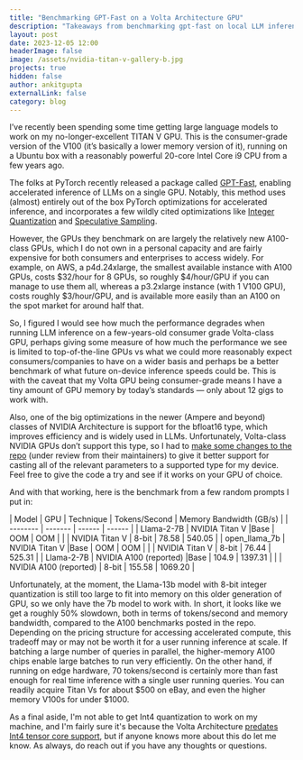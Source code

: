 ```yaml
---
title: "Benchmarking GPT-Fast on a Volta Architecture GPU"
description: "Takeaways from benchmarking gpt-fast on local LLM inference on older hardware."
layout: post
date: 2023-12-05 12:00
headerImage: false
image: /assets/nvidia-titan-v-gallery-b.jpg
projects: true
hidden: false 
author: ankitgupta
externalLink: false
category: blog
---
```



I’ve recently been spending some time getting large language models to work on my no-longer-excellent TITAN V GPU. This is the consumer-grade version of the V100 (it’s basically a lower memory version of it), running on a Ubuntu box with a reasonably powerful 20-core Intel Core i9 CPU from a few years ago. 

The folks at PyTorch recently released a package called [GPT-Fast](https://github.com/pytorch-labs/gpt-fast), enabling accelerated inference of LLMs on a single GPU. Notably, this method uses (almost) entirely out of the box PyTorch optimizations for accelerated inference, and incorporates a few wildly cited optimizations like [Integer Quantization](https://huggingface.co/docs/optimum/concept_guides/quantization) and [Speculative Sampling](https://arxiv.org/abs/2302.01318). 

However, the GPUs they benchmark on are largely the relatively new A100-class GPUs, which I do not own in a personal capacity and are fairly expensive for both consumers and enterprises to access widely. For example, on AWS, a p4d.24xlarge, the smallest available instance with A100 GPUs, costs $32/hour for 8 GPUs, so roughly $4/hour/GPU if you can manage to use them all, whereas a p3.2xlarge instance (with 1 V100 GPU), costs roughly $3/hour/GPU, and is available more easily than an A100 on the spot market for around half that. 

So, I figured I would see how much the performance degrades when running LLM inference on a few-years-old consumer grade Volta-class GPU, perhaps giving some measure of how much the performance we see is limited to top-of-the-line GPUs vs what we could more reasonably expect consumers/companies to have on a wider basis and perhaps be a better benchmark of what future on-device inference speeds could be. This is with the caveat that my Volta GPU being consumer-grade means I have a tiny amount of GPU memory by today’s standards — only about 12 gigs to work with.

Also, one of the big optimizations in the newer (Ampere and beyond) classes of NVIDIA Architecture is support for the bfloat16 type, which improves efficiency and is widely used in LLMs. Unfortunately, Volta-class NVIDIA GPUs don’t support this type, so I had to [make some changes to the repo](https://github.com/ankitvgupta/gpt-fast/commit/c9a35e8a3c061e582ce341b259f34b983022b48d) (under review from their maintainers) to give it better support for casting all of the relevant parameters to a supported type for my device. Feel free to give the code a try and see if it works on your GPU of choice.

And with that working, here is the benchmark from a few random prompts I put in: 

| Model    | GPU | Technique | Tokens/Second | Memory Bandwidth (GB/s) |
| -------- | ------- | ------ | ------ |
| Llama-2-7B  | NVIDIA Titan V |Base    |  OOM  | OOM |
|           | NVIDIA Titan V | 8-bit   | 78.58   | 540.05 |
| open_llama_7b  | NVIDIA Titan V |Base    |  OOM  | OOM |
|           | NVIDIA Titan V | 8-bit   | 76.44   | 525.31 |
| Llama-2-7B  | NVIDIA A100 (reported) |Base    |  104.9  | 1397.31 |
|           | NVIDIA A100 (reported) | 8-bit   | 155.58   | 1069.20 |

Unfortunately, at the moment, the Llama-13b model with 8-bit integer quantization is still too large to fit into memory on this older generation of GPU, so we only have the 7b model to work with. In short, it looks like we get a roughly 50% slowdown, both in terms of tokens/second and memory bandwidth, compared to the A100 benchmarks posted in the repo. Depending on the pricing structure for accessing accelerated compute, this tradeoff may or may not be worth it for a user running inference at scale. If batching a large number of queries in parallel, the higher-memory A100 chips enable large batches to run very efficiently. On the other hand, if running on edge hardware, 70 tokens/second is certainly more than fast enough for real time inference with a single user running queries. You can readily acquire Titan Vs for about $500 on eBay, and even the higher memory V100s for under $1000. 

As a final aside, I'm not able to get Int4 quantization to work on my machine, and I'm fairly sure it's because the Volta Architecture [predates Int4 tensor core support](https://en.wikipedia.org/w/index.php?title=Volta_(microarchitecture)&oldid=1181141308), but if anyone knows more about this do let me know. As always, do reach out if you have any thoughts or questions. 


